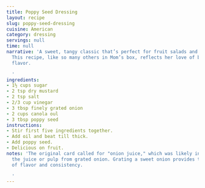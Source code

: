 ```yaml
---
title: Poppy Seed Dressing
layout: recipe
slug: poppy-seed-dressing
cuisine: American
category: dressing
servings: null
time: null
narrative: 'A sweet, tangy classic that’s perfect for fruit salads and summer spreads.
  This recipe, like so many others in Mom’s box, reflects her love of bright, crowd-pleasing
  flavor.

  '
ingredients:
- 1½ cups sugar
- 2 tsp dry mustard
- 2 tsp salt
- 2/3 cup vinegar
- 3 tbsp finely grated onion
- 2 cups canola oul
- 3 tbsp poppy seed
instructions:
- Stir first five ingredients together.
- Add oil and beat till thick.
- Add poppy seed.
- Delicious on fruit.
notes: 'The original card called for "onion juice," which was likely intended to mean
  the juice or pulp from grated onion. Grating a sweet onion provides the right balance
  of flavor and consistency.

  '
---
```

